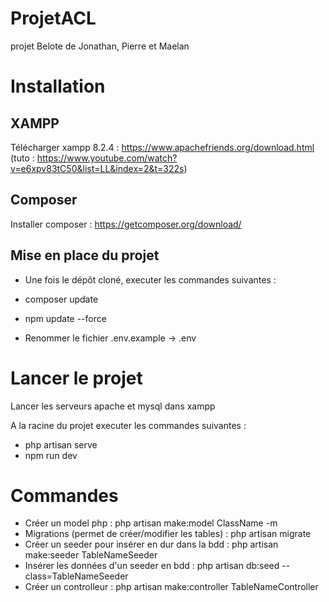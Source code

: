 # ProjetACL
projet Belote de Jonathan, Pierre et Maelan

# Installation

## XAMPP

Télécharger xampp 8.2.4 : https://www.apachefriends.org/download.html
(tuto : https://www.youtube.com/watch?v=e6xpv83tC50&list=LL&index=2&t=322s)

## Composer

Installer composer : https://getcomposer.org/download/

## Mise en place du projet 

- Une fois le dépôt cloné, executer les commandes suivantes : 
 - composer update 
 - npm update --force

- Renommer le fichier .env.example -> .env

# Lancer le projet

Lancer les serveurs apache et mysql dans xampp 

A la racine du projet executer les commandes suivantes : 
- php artisan serve
- npm run dev



# Commandes

- Créer un model php : php artisan make:model ClassName -m
- Migrations (permet de créer/modifier les tables) : php artisan migrate
- Créer un seeder pour insérer en dur dans la bdd : php artisan make:seeder TableNameSeeder
- Insérer les données d'un seeder en bdd : php artisan db:seed --class=TableNameSeeder
- Créer un controlleur : php artisan make:controller TableNameController





